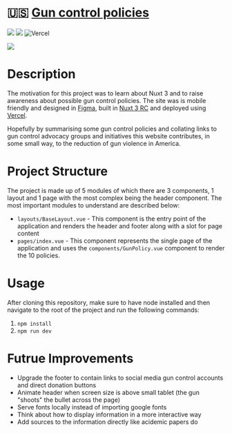 # 🇺🇸 [Gun control policies](https://www.guncontrolpolicies.com/)
![](https://img.shields.io/github/license/Hiccup246/gun-control-policies)
![](https://img.shields.io/github/issues/Hiccup246/gun-control-policies)
![Vercel](https://therealsujitk-vercel-badge.vercel.app/?app=gun-control-policies)

![](https://i.imgur.com/Ovik1jJ.png)

# Description
The motivation for this project was to learn about Nuxt 3 and to raise awareness about possible gun control policies. The site was is mobile friendly and designed in [Figma](https://www.figma.com/), built in [Nuxt 3 RC](https://v3.nuxtjs.org/) and deployed using [Vercel](https://vercel.com/).

Hopefully by summarising some gun control policies and collating links to gun control advocacy groups and initiatives this website contributes, in some small way, to the reduction of gun violence in America.

# Project Structure
The project is made up of 5 modules of which there are 3 components, 1 layout and 1 page with the most complex being the header component. The most important modules to understand are described below:
- `layouts/BaseLayout.vue` - This component is the entry point of the application and renders the header and footer along with a slot for page content
- `pages/index.vue` - This component represents the single page of the application and uses the `components/GunPolicy.vue` component to render the 10 policies.

# Usage
After cloning this repository, make sure to have node installed and then navigate to the root of the project and run the following commands:

1. `npm install`
2. `npm run dev`

# Futrue Improvements
- Upgrade the footer to contain links to social media gun control accounts and direct donation buttons
- Animate header when screen size is above small tablet (the gun "shoots" the bullet across the page)
- Serve fonts locally instead of importing google fonts
- Think about how to display information in a more interactive way
- Add sources to the information directly like acidemic papers do